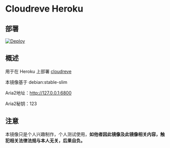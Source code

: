 # Cloudreve Heroku

## 部署

[![Deploy](https://www.herokucdn.com/deploy/button.svg)](https://dashboard.heroku.com/new?template=https://github.com/AkashiCoin/Cloudreve-Heroku/tree/ServerStatus)

## 概述

用于在 Heroku 上部署 [cloudreve](https://cloudreve.org/)

本镜像基于 debian:stable-slim

Aria2地址：http://127.0.0.1:6800

Aria2秘钥：123

## 注意

本镜像只是个人兴趣制作，个人测试使用，**如他者因此镜像及此镜像相关内容，触犯相关法律法规与本人无关，后果自负。**
